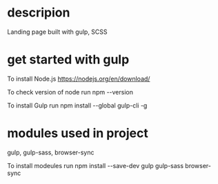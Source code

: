 # descripion
Landing page built with gulp, SCSS

# get started with gulp

To install Node.js
https://nodejs.org/en/download/

To check version of node run
npm --version

To install Gulp run
npm install --global gulp-cli -g

# modules used in project

gulp, gulp-sass, browser-sync

To install modeules run
npm install --save-dev gulp gulp-sass browser-sync

